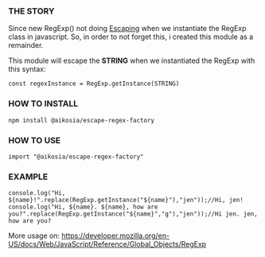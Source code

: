 ### THE STORY

Since new RegExp() not doing [Escaping](https://developer.mozilla.org/en-US/docs/Web/JavaScript/Guide/Regular_expressions#escaping) when we instantiate the RegExp class in javascript. So, in order to not forget this, i created this module as a remainder.

This module will escape the **STRING** when we instantiated the RegExp with this syntax: 

```
const regexInstance = RegExp.getInstance(STRING)
```

### HOW TO INSTALL

```
npm install @aikosia/escape-regex-factory
```

### HOW TO USE

```
import "@aikosia/escape-regex-factory"
```

### EXAMPLE

```
console.log("Hi, ${name}!".replace(RegExp.getInstance("${name}"),"jen"));//Hi, jen!
console.log("Hi, ${name}. ${name}, how are you?".replace(RegExp.getInstance("${name}","g"),"jen"));//Hi jen. jen, how are you?
```

More usage on: <https://developer.mozilla.org/en-US/docs/Web/JavaScript/Reference/Global_Objects/RegExp>



